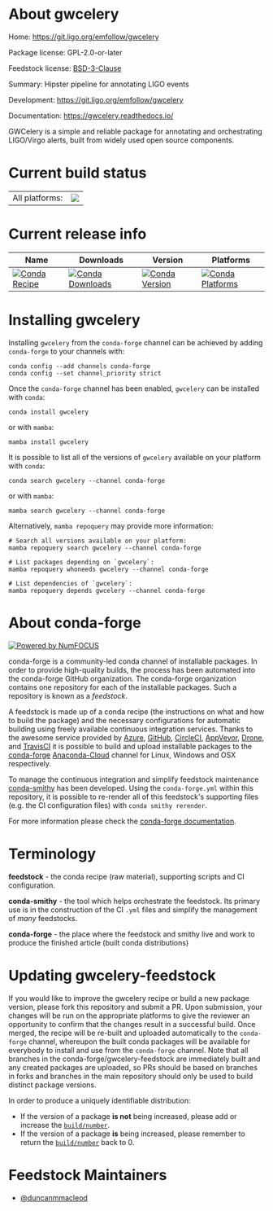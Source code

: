 About gwcelery
==============

Home: https://git.ligo.org/emfollow/gwcelery

Package license: GPL-2.0-or-later

Feedstock license: [BSD-3-Clause](https://github.com/conda-forge/gwcelery-feedstock/blob/main/LICENSE.txt)

Summary: Hipster pipeline for annotating LIGO events

Development: https://git.ligo.org/emfollow/gwcelery

Documentation: https://gwcelery.readthedocs.io/

GWCelery is a simple and reliable package for annotating and orchestrating
LIGO/Virgo alerts, built from widely used open source components.


Current build status
====================


<table><tr><td>All platforms:</td>
    <td>
      <a href="https://dev.azure.com/conda-forge/feedstock-builds/_build/latest?definitionId=6203&branchName=main">
        <img src="https://dev.azure.com/conda-forge/feedstock-builds/_apis/build/status/gwcelery-feedstock?branchName=main">
      </a>
    </td>
  </tr>
</table>

Current release info
====================

| Name | Downloads | Version | Platforms |
| --- | --- | --- | --- |
| [![Conda Recipe](https://img.shields.io/badge/recipe-gwcelery-green.svg)](https://anaconda.org/conda-forge/gwcelery) | [![Conda Downloads](https://img.shields.io/conda/dn/conda-forge/gwcelery.svg)](https://anaconda.org/conda-forge/gwcelery) | [![Conda Version](https://img.shields.io/conda/vn/conda-forge/gwcelery.svg)](https://anaconda.org/conda-forge/gwcelery) | [![Conda Platforms](https://img.shields.io/conda/pn/conda-forge/gwcelery.svg)](https://anaconda.org/conda-forge/gwcelery) |

Installing gwcelery
===================

Installing `gwcelery` from the `conda-forge` channel can be achieved by adding `conda-forge` to your channels with:

```
conda config --add channels conda-forge
conda config --set channel_priority strict
```

Once the `conda-forge` channel has been enabled, `gwcelery` can be installed with `conda`:

```
conda install gwcelery
```

or with `mamba`:

```
mamba install gwcelery
```

It is possible to list all of the versions of `gwcelery` available on your platform with `conda`:

```
conda search gwcelery --channel conda-forge
```

or with `mamba`:

```
mamba search gwcelery --channel conda-forge
```

Alternatively, `mamba repoquery` may provide more information:

```
# Search all versions available on your platform:
mamba repoquery search gwcelery --channel conda-forge

# List packages depending on `gwcelery`:
mamba repoquery whoneeds gwcelery --channel conda-forge

# List dependencies of `gwcelery`:
mamba repoquery depends gwcelery --channel conda-forge
```


About conda-forge
=================

[![Powered by
NumFOCUS](https://img.shields.io/badge/powered%20by-NumFOCUS-orange.svg?style=flat&colorA=E1523D&colorB=007D8A)](https://numfocus.org)

conda-forge is a community-led conda channel of installable packages.
In order to provide high-quality builds, the process has been automated into the
conda-forge GitHub organization. The conda-forge organization contains one repository
for each of the installable packages. Such a repository is known as a *feedstock*.

A feedstock is made up of a conda recipe (the instructions on what and how to build
the package) and the necessary configurations for automatic building using freely
available continuous integration services. Thanks to the awesome service provided by
[Azure](https://azure.microsoft.com/en-us/services/devops/), [GitHub](https://github.com/),
[CircleCI](https://circleci.com/), [AppVeyor](https://www.appveyor.com/),
[Drone](https://cloud.drone.io/welcome), and [TravisCI](https://travis-ci.com/)
it is possible to build and upload installable packages to the
[conda-forge](https://anaconda.org/conda-forge) [Anaconda-Cloud](https://anaconda.org/)
channel for Linux, Windows and OSX respectively.

To manage the continuous integration and simplify feedstock maintenance
[conda-smithy](https://github.com/conda-forge/conda-smithy) has been developed.
Using the ``conda-forge.yml`` within this repository, it is possible to re-render all of
this feedstock's supporting files (e.g. the CI configuration files) with ``conda smithy rerender``.

For more information please check the [conda-forge documentation](https://conda-forge.org/docs/).

Terminology
===========

**feedstock** - the conda recipe (raw material), supporting scripts and CI configuration.

**conda-smithy** - the tool which helps orchestrate the feedstock.
                   Its primary use is in the construction of the CI ``.yml`` files
                   and simplify the management of *many* feedstocks.

**conda-forge** - the place where the feedstock and smithy live and work to
                  produce the finished article (built conda distributions)


Updating gwcelery-feedstock
===========================

If you would like to improve the gwcelery recipe or build a new
package version, please fork this repository and submit a PR. Upon submission,
your changes will be run on the appropriate platforms to give the reviewer an
opportunity to confirm that the changes result in a successful build. Once
merged, the recipe will be re-built and uploaded automatically to the
`conda-forge` channel, whereupon the built conda packages will be available for
everybody to install and use from the `conda-forge` channel.
Note that all branches in the conda-forge/gwcelery-feedstock are
immediately built and any created packages are uploaded, so PRs should be based
on branches in forks and branches in the main repository should only be used to
build distinct package versions.

In order to produce a uniquely identifiable distribution:
 * If the version of a package **is not** being increased, please add or increase
   the [``build/number``](https://docs.conda.io/projects/conda-build/en/latest/resources/define-metadata.html#build-number-and-string).
 * If the version of a package **is** being increased, please remember to return
   the [``build/number``](https://docs.conda.io/projects/conda-build/en/latest/resources/define-metadata.html#build-number-and-string)
   back to 0.

Feedstock Maintainers
=====================

* [@duncanmmacleod](https://github.com/duncanmmacleod/)

